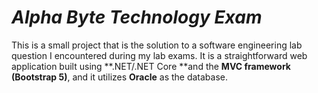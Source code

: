 # *Alpha Byte Technology Exam*
This is a small project that is the solution to a software engineering lab question I encountered during my lab exams. It is a straightforward web application built using **.NET/.NET Core **and the **MVC framework** **(Bootstrap 5)**, and it utilizes **Oracle** as the database.